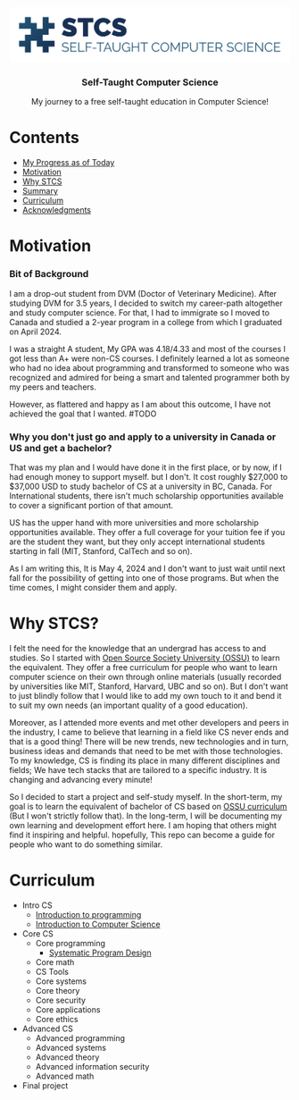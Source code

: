 <div align="center" style="text-align: center">
<img src="./logo/logo-png.png" alt="Self-Taught Computer Science logo"/>
<h3>Self-Taught Computer Science</h3>
<p>
  My journey to a free self-taught education in Computer Science!
</p>
</div>

# Contents

- [My Progress as of Today](#my-progress-as-of-today)
- [Motivation](#motivation)
- [Why STCS](#why-stcs)
- [Summary](#summary)
- [Curriculum](#curriculum)
- [Acknowledgments](#acknowledgments)

# Motivation

### Bit of Background

I am a drop-out student from DVM (Doctor of Veterinary Medicine). After studying DVM for 3.5 years, I decided to switch my career-path altogether and study computer science. For that, I had to immigrate so I moved to Canada and studied a 2-year program in a college from which I graduated on April 2024.

I was a straight A student, My GPA was 4.18/4.33 and most of the courses I got less than A+ were non-CS courses. I definitely learned a lot as someone who had no idea about programming and transformed to someone who was recognized and admired for being a smart and talented programmer both by my peers and teachers.

However, as flattered and happy as I am about this outcome, I have not achieved the goal that I wanted. #TODO

### Why you don't just go and apply to a university in Canada or US and get a bachelor?

That was my plan and I would have done it in the first place, or by now, if I had enough money to support myself. but I don't. It cost roughly $27,000 to $37,000 USD to study bachelor of CS at a university in BC, Canada. For International students, there isn't much scholarship opportunities available to cover a significant portion of that amount.

US has the upper hand with more universities and more scholarship opportunities available. They offer a full coverage for your tuition fee if you are the student they want, but they only accept international students starting in fall (MIT, Stanford, CalTech and so on).

As I am writing this, It is May 4, 2024 and I don't want to just wait until next fall for the possibility of getting into one of those programs. But when the time comes, I might consider them and apply.

# Why STCS?

I felt the need for the knowledge that an undergrad has access to and studies. So I started with <a href="https://github.com/ossu" alt="Link to Open Source Society University GitHub" target="_">Open Source Society University (OSSU)</a> to learn the equivalent. They offer a free curriculum for people who want to learn computer science on their own through online materials (usually recorded by universities like MIT, Stanford, Harvard, UBC and so on). But I don't want to just blindly follow that I would like to add my own touch to it and bend it to suit my own needs (an important quality of a good education).

Moreover, as I attended more events and met other developers and peers in the industry, I came to believe that learning in a field like CS never ends and that is a good thing! There will be new trends, new technologies and in turn, business ideas and demands that need to be met with those technologies. To my knowledge, CS is finding its place in many different disciplines and fields; We have tech stacks that are tailored to a specific industry. It is changing and advancing every minute!

So I decided to start a project and self-study myself. In the short-term, my goal is to learn the equivalent of bachelor of CS based on <a href="https://github.com/ossu/computer-science" alt="Link to Open Source Society University Computer Science Curriculum" target="_">OSSU curriculum</a> (But I won't strictly follow that). In the long-term, I will be documenting my own learning and development effort here. I am hoping that others might find it inspiring and helpful. hopefully, This repo can become a guide for people who want to do something similar.

# Curriculum

- Intro CS
  - [Introduction to programming](course-pages/intro-programming/README.md)
  - [Introduction to Computer Science](course-pages/intro-cs/README.md)
- Core CS
  - Core programming
    - [Systematic Program Design](course-pages/systematic-program-design/README.md)
  - Core math
  - CS Tools
  - Core systems
  - Core theory
  - Core security
  - Core applications
  - Core ethics
- Advanced CS
  - Advanced programming
  - Advanced systems
  - Advanced theory
  - Advanced information security
  - Advanced math
- Final project

